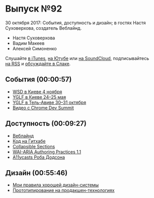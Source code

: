 # Выпуск №92

30 октября 2017: События, доступность и дизайн; в гостях Настя Суховерхова, создатель Веблайнд.

- Настя Суховерхова
- Вадим Макеев
- Алексей Симоненко

Слушайте [в iTunes](https://itunes.apple.com/ru/podcast/veb-standarty/id1080500016), [на Ютубе](https://www.youtube.com/playlist?list=PLMBnwIwFEFHcwuevhsNXkFTcadeX5R1Go) или [на SoundCloud](https://soundcloud.com/web-standards), подписывайтесь [на RSS](https://web-standards.ru/podcast/feed/) и [обсуждайте в Слаке](http://slack.web-standards.ru/).

## События (00:00:57)

- [WSD в Киеве 4 ноября](https://wsd.events/2017/11/04/)
- [YGLF в Киеве 24–25 мая](http://yglf.com.ua/)
- [YGLF в Тель-Авиве 30–31 октября](https://yougottalovefrontend.com/)
- [Видео с Chrome Dev Summit](https://www.youtube.com/playlist?list=PLNYkxOF6rcICUD5nBfRdAR6Fveosnqa5m)

## Доступность (00:09:27)

- [Веблайнд](http://weblind.ru/)
- [Код на Гитхабе](https://github.com/web-standards-ru/weblind.ru)
- [Collapsible Sections](https://inclusive-components.design/collapsible-sections/)
- [WAI-ARIA Authoring Practices 1.1](https://www.w3.org/TR/wai-aria-practices-1.1/)
- [A11ycasts Роба Додсона](https://www.youtube.com/playlist?list=PLNYkxOF6rcICWx0C9LVWWVqvHlYJyqw7g)

## Дизайн (00:55:46)

- [Мои правила хорошей дизайн-системы](https://habr.ru/p/340774/)
- [Прототипирование на продакшен-технологиях](https://habr.ru/p/341028/)
